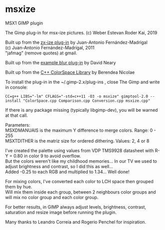 # msxize
MSX1 GIMP plugin

The Gimp plug-in for msx-ize pictures.
(c) Weber Estevan Roder Kai, 2019

Built up from the [zx-ize plug-in](http://jafma.net/software/zxscreen/) by Juan-Antonio Fernández-Madrigal  
(c) Juan-Antonio Fernández-Madrigal, 2011  
"jafmag" (remove quotes) at gmail.

Built up from the [example blur plug-in](http://developer.gimp.org/writing-a-plug-in/1/index.html) by David Neary  

Built up from the [C++ ColorSpace Library](https://github.com/berendeanicolae/ColorSpace) by Berendea Nicolae  

To install the plug-in in the ~/.gimp-2.x/plug-ins , close The Gimp and write in console:
	
`CC=g++ LIBS="-lm" CFLAGS="-std=c++11 -O3 -o msxize" gimptool-2.0 --install "ColorSpace.cpp Comparison.cpp Conversion.cpp msxize.cpp"`
	
If there is any package missing (typically libgimp-dev), you will be warned at that call.

Parameters:  
MSXDMANUAIS is the maximum Y difference to merge colors. Range: 0 - 255  
MSXTDITHER is the matriz size for ordered dithering. Values: 2, 4 or 8

I've created the palette using values from VDP TMS9928 datasheet with R-Y = 0.80 in color 9 to avoid overflow.  
But the colors weren't like my childhood memories... In our TV we used to adjust brightness and contrast, so I did this as well...  
Added -0.25 to each RGB and multiplied to 1.34...  Well done!

For mixing colors, I've converted each color to LCH space then grouped them by hue.  
Will mix them inside each group, between 2 neighbours color groups and will mix no color group and each color group.

For better results, in GIMP always adjust levels, brightness, contrast, saturation and resize image before running the plugin.

Many thanks to Leandro Correia and Rogerio Penchel for inspiration.
